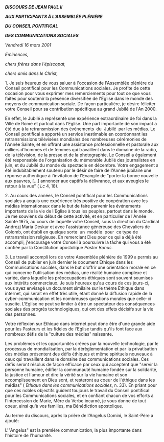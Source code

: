 ***DISCOURS DE JEAN PAUL II***

***AUX PARTICIPANTS À L'ASSEMBLÉE PLÉNIÈRE***

***DU CONSEIL PONTIFICAL***

***DES COMMUNICATIONS SOCIALES***

*Vendredi 16 mars 2001*

*Eminences,*

*chers frères dans l'épiscopat,*

*chers amis dans le Christ,*

1. Je suis heureux de vous saluer à l'occasion de l'Assemblée plénière du Conseil pontifical pour les Communications sociales. Je profite de cette occasion pour vous exprimer mes remerciements pour tout ce que vous faites pour soutenir la présence diversifiée de l'Eglise dans le monde des moyens de communication sociale. De façon particulière, je désire féliciter votre Conseil pour sa contribution spécifique au grand Jubilé de l'An 2000.

En effet, le Jubilé a représenté une expérience extraordinaire de foi dans la Ville de Rome et partout dans l'Eglise. Une part importante de son impact a été due à la retransmission des événements  du  Jubilé  par les médias. Le Conseil pontifical a apporté un service inestimable en coordonnant les retransmissions télévisées mondiales des nombreuses cérémonies de l'Année Sainte, et en offrant une assistance professionnelle et pastorale aux milliers d'hommes et de femmes qui travaillent dans le domaine de la radio, de la télévision, de la presse et de la photographie. Le Conseil a également été responsable de l'organisation du mémorable Jubilé des journalistes en juin, et du Jubilé du monde du spectacle en décembre. Votre engagement a été indubitablement soutenu par le désir de faire de l'Année jubilaire une réponse authentique à l'invitation de l'Evangile de "porter la bonne nouvelle aux pauvres, \[...\] annoncer aux captifs la délivrance, et aux aveugles le retour à la vue" ( *Lc* 4, 18).

2. Au cours des années, le Conseil pontifical pour les Communications sociales a acquis une expérience très positive de coopération avec les médias internationaux dans le but de faire parvenir les événements importants de la vie de l'Eglise à tous les peuples, partout dans le monde. Je me souviens du début de cette activité, et en particulier de l'Année Sainte 1975, au cours de laquelle votre Conseil, sous la direction du Cardinal Andrezj Maria Deskur et avec l'assistance généreuse des Chevaliers de Colomb, ont établi en quelque sorte  un  modèle  pour  ce type de retransmission religieuse. En remerciant Dieu pour ce qui a déjà été accompli, j'encourage votre Conseil à poursuivre la tâche qui vous a été confiée par la Constitution apostolique *Pastor Bonus.*

3. Le travail accompli lors de votre Assemblée plénière de 1999 a permis au Conseil de publier en juin dernier le document Ethique dans les Communications sociales, dans le but d'offrir une orientation morale en ce qui concerne l'utilisation des médias, une réalité humaine complexe et variée, dans laquelle les préoccupations éthiques sont souvent soumises aux intérêts commerciaux. Je suis heureux qu'au cours de ces jours-ci, vous ayez envisagé un document similaire sur le thème Ethique dans internet, qui serait en effet très utile, étant donné la diffusion rapide de la cyber-communication et les nombreuses questions morales que celle-ci suscite. L'Eglise ne peut se limiter à être un spectateur des conséquences sociales des progrès technologiques, qui ont des effets décisifs sur la vie des personnes.

Votre réflexion sur Ethique dans internet peut donc être d'une grande aide pour les Pasteurs et les fidèles de l'Eglise tandis qu'ils font face aux nombreux défis de la "culture des médias" naissante.

Les problèmes et les opportunités créées par la nouvelle technologie, par le processus de mondialisation, par la dérèglementation et par la privatisation des médias présentent des défis éthiques et même spirituels nouveaux à ceux qui travaillent dans le domaine des communications sociales. Ces défis seront résolus de façon efficace par ceux qui acceptent que "servir la personne humaine, édifier la communauté humaine fondée sur la solidarité, la justice et l'amour et dire la vérité sur la vie humaine et son accomplissement en Dieu sont, et resteront au coeur de l'éthique dans les médias" ( *Ethique dans les communications sociales*, n. 33). En priant pour que ces nobles objectifs guident toujours le travail du Conseil pontifical pour les Communications sociales, et en confiant chacun de vos efforts à l'intercession de Marie, Mère du Verbe incarné, je vous donne de tout coeur, ainsi qu'à vos familles, ma Bénédiction apostolique.

Au terme du discours, après la prière de l'Angelus Domini, le Saint-Père a ajouté:

L'"Angelus" est la première communication, la plus importante dans l'histoire de l'humanité.